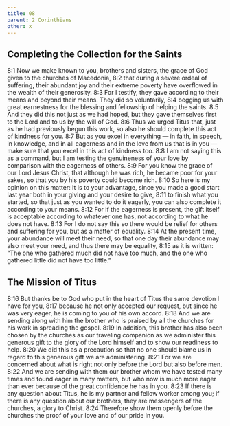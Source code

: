 ```yaml
---
title: 08
parent: 2 Corinthians
other: x
---
```


## Completing the Collection for the Saints

<a name="8:1">8:1</a> Now we make known to you, brothers and sisters, the grace of God given to the churches of Macedonia, <a name="8:2">8:2</a> that during a severe ordeal of suffering, their abundant joy and their extreme poverty have overflowed in the wealth of their generosity. <a name="8:3">8:3</a> For I testify, they gave according to their means and beyond their means. They did so voluntarily, <a name="8:4">8:4</a> begging us with great earnestness for the blessing and fellowship of helping the saints. <a name="8:5">8:5</a> And they did this not just as we had hoped, but they gave themselves first to the Lord and to us by the will of God. <a name="8:6">8:6</a> Thus we urged Titus that, just as he had previously begun this work, so also he should complete this act of kindness for you. <a name="8:7">8:7</a> But as you excel in everything — in faith, in speech, in knowledge, and in all eagerness and in the love from us that is in you — make sure that you excel in this act of kindness too. <a name="8:8">8:8</a> I am not saying this as a command, but I am testing the genuineness of your love by comparison with the eagerness of others. <a name="8:9">8:9</a> For you know the grace of our Lord Jesus Christ, that although he was rich, he became poor for your sakes, so that you by his poverty could become rich. <a name="8:10">8:10</a> So here is my opinion on this matter: It is to your advantage, since you made a good start last year both in your giving and your desire to give, <a name="8:11">8:11</a> to finish what you started, so that just as you wanted to do it eagerly, you can also complete it according to your means. <a name="8:12">8:12</a> For if the eagerness is present, the gift itself is acceptable according to whatever one has, not according to what he does not have. <a name="8:13">8:13</a> For I do not say this so there would be relief for others and suffering for you, but as a matter of equality. <a name="8:14">8:14</a> At the present time, your abundance will meet their need, so that one day their abundance may also meet your need, and thus there may be equality, <a name="8:15">8:15</a> as it is written: “The one who gathered much did not have too much, and the one who gathered little did not have too little.”

## The Mission of Titus

<a name="8:16">8:16</a> But thanks be to God who put in the heart of Titus the same devotion I have for you, <a name="8:17">8:17</a> because he not only accepted our request, but since he was very eager, he is coming to you of his own accord. <a name="8:18">8:18</a> And we are sending along with him the brother who is praised by all the churches for his work in spreading the gospel. <a name="8:19">8:19</a> In addition, this brother has also been chosen by the churches as our traveling companion as we administer this generous gift to the glory of the Lord himself and to show our readiness to help. <a name="8:20">8:20</a> We did this as a precaution so that no one should blame us in regard to this generous gift we are administering. <a name="8:21">8:21</a> For we are concerned about what is right not only before the Lord but also before men. <a name="8:22">8:22</a> And we are sending with them our brother whom we have tested many times and found eager in many matters, but who now is much more eager than ever because of the great confidence he has in you. <a name="8:23">8:23</a> If there is any question about Titus, he is my partner and fellow worker among you; if there is any question about our brothers, they are messengers of the churches, a glory to Christ. <a name="8:24">8:24</a> Therefore show them openly before the churches the proof of your love and of our pride in you.
